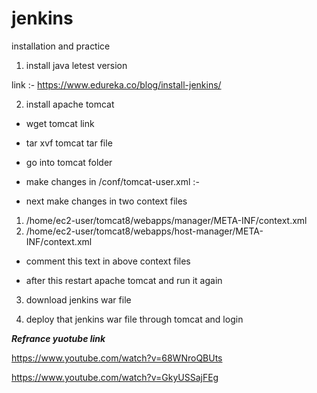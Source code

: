 # jenkins
installation and practice

1) install java letest version

link :- https://www.edureka.co/blog/install-jenkins/

2) install apache tomcat

* wget tomcat link
* tar xvf tomcat tar file
* go into tomcat folder
* make changes in /conf/tomcat-user.xml :-
  <role rolename="manager-gui"/>
  <role rolename="manager-script"/>
  <role rolename="manager-jmx"/>
  <role rolename="managger-status"/>
  <role rolename="admin-gui"/>
  <role rolename="admin-script"/>
  <user username="ansadmin" password="<work>" roles="manager-gui,manager-script,manager-jmx,managger-status,admin-gui,admi  n-script"/>

* next make changes in two context files
 1) /home/ec2-user/tomcat8/webapps/manager/META-INF/context.xml
 2) /home/ec2-user/tomcat8/webapps/host-manager/META-INF/context.xml
  
* comment this text in above context files
 
 <!--  <Valve className="org.apache.catalina.valves.RemoteAddrValve"
         allow="127\.\d+\.\d+\.\d+|::1|0:0:0:0:0:0:0:1" /> -->

* after this restart apache tomcat and run it again

3) download jenkins war file

4) deploy that jenkins war file through tomcat and login


***Refrance yuotube link***

https://www.youtube.com/watch?v=68WNroQBUts

https://www.youtube.com/watch?v=GkyUSSajFEg


